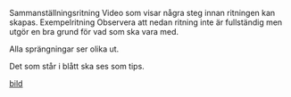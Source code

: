 Sammanställningsritning
Video som visar några steg innan ritningen kan skapas.
Exempelritning
Observera att nedan ritning inte är fullständig men utgör en bra grund för vad som ska vara med.

Alla sprängningar ser olika ut.

Det som står i blått ska ses som tips.

[bild](https://github.com/darkraven92/ML1302/blob/master/Modules/CAD%20-%20ritteknik-%20Teori%20utover%20kurslitteratur/Ex_sammanst%C3%A4llningsritning.png)

